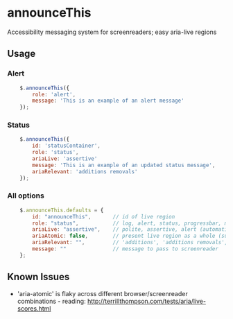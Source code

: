 # announceThis
Accessibility messaging system for screenreaders; easy aria-live regions

## Usage
### Alert
```javascript
	$.announceThis({
        role: 'alert',
        message: 'This is an example of an alert message'
    });
```

### Status
```javascript
	$.announceThis({
        id: 'statusContainer',
        role: 'status',
        ariaLive: 'assertive'
        message: 'This is an example of an updated status message',
        ariaRelevant: 'additions removals'
    });
```

### All options
```javascript
	$.announceThis.defaults = {
        id: "announceThis",       // id of live region
        role: "status",           // log, alert, status, progressbar, marquee, timer
        ariaLive: "assertive",    // polite, assertive, alert (automatically becomes "alert" when role: "alert")
        ariaAtomic: false,        // present live region as a whole (support across screenreader/browser combinations is sketchy)
        ariaRelevant: "",         // 'additions', 'additions removals', 'removals' - does not work with role: alert
        message: ""               // message to pass to screenreader
    };
```

## Known Issues
* 'aria-atomic' is flaky across different browser/screenreader combinations - reading: http://terrillthompson.com/tests/aria/live-scores.html
